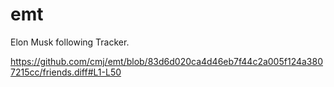 # emt
Elon Musk following Tracker.

https://github.com/cmj/emt/blob/83d6d020ca4d46eb7f44c2a005f124a3807215cc/friends.diff#L1-L50
